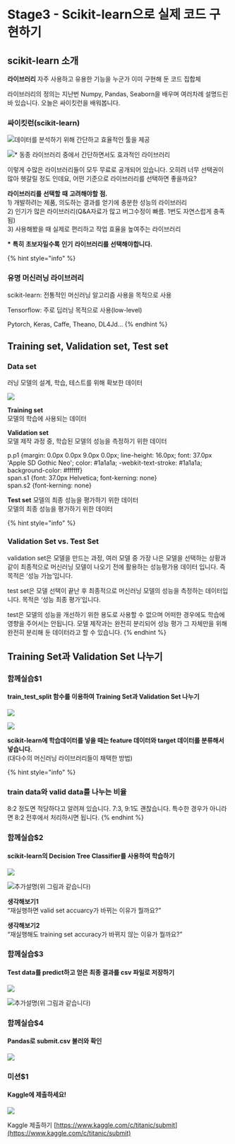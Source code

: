 # Stage3 - Scikit-learn으로 실제 코드 구현하기

## scikit-learn 소개

**라이브러리** 자주 사용하고 유용한 기능을 누군가 이미 구현해 둔 코드 집합체

라이브러리의 정의는 지난번 Numpy, Pandas, Seaborn을 배우며 여러차례 설명드린 바 있습니다. 오늘은 싸이킷런을 배워봅니다.

### 싸이킷런\(scikit-learn\)

![&#xB370;&#xC774;&#xD130;&#xB97C; &#xBD84;&#xC11D;&#xD558;&#xAE30; &#xC704;&#xD574; &#xAC04;&#xB2E8;&#xD558;&#xACE0; &#xD6A8;&#xC728;&#xC801;&#xC778; &#xD234;&#xC744; &#xC81C;&#xACF5;](../.gitbook/assets/image-227.png)

![\* &#xB3D9;&#xC885; &#xB77C;&#xC774;&#xBE0C;&#xB7EC;&#xB9AC; &#xC911;&#xC5D0;&#xC11C; &#xAC04;&#xB2E8;&#xD558;&#xBA74;&#xC11C;&#xB3C4; &#xD6A8;&#xACFC;&#xC801;&#xC778; &#xB77C;&#xC774;&#xBE0C;&#xB7EC;&#xB9AC;](../.gitbook/assets/image-38.png)

이렇게 수많은 라이브러리들이 모두 무료로 공개되어 있습니다. 오히려 너무 선택권이 많아 헷갈릴 정도 인데요, 어떤 기준으로 라이브러리를 선택하면 좋을까요?

**라이브러리를** **선택할** **때** **고려해야할** **점.**  
1\) 개발하려는 제품, 의도하는 결과를 얻기에 충분한 성능의 라이브러리  
2\) 인기가 많은 라이브러리\(Q&A자료가 많고 버그수정이 빠름. 1번도 자연스럽게 충족됨\)  
3\) 사용해봤을 때 실제로 편리하고 작업 효율을 높여주는 라이브러리

**\*** **특히** **초보자일수록** **인기** **라이브러리를** **선택해야합니다.**

{% hint style="info" %}
### 유명 머신러닝 라이브러리

scikit-learn: 전통적인 머신러닝 알고리즘 사용을 목적으로 사용

Tensorflow: 주로 딥러닝 목적으로 사용\(low-level\)

Pytorch, Keras, Caffe, Theano, DL4Jd…
{% endhint %}

## Training set, Validation set, Test set

### **Data set**

러닝 모델의 설계, 학습, 테스트를 위해 확보한 데이터

![](../.gitbook/assets/image-258.png)

**Training set**  
모델의 학습에 사용되는 데이터

**Validation set**  
모델 제작 과정 중, 학습된 모델의 성능을 측정하기 위한 데이터

p.p1 {margin: 0.0px 0.0px 9.0px 0.0px; line-height: 16.0px; font: 37.0px 'Apple SD Gothic Neo'; color: \#1a1a1a; -webkit-text-stroke: \#1a1a1a; background-color: \#ffffff}  
span.s1 {font: 37.0px Helvetica; font-kerning: none}  
span.s2 {font-kerning: none}

**Test set** 모델의 최종 성능을 평가하기 위한 데이터  
모델의 최종 성능을 평가하기 위한 데이터

{% hint style="info" %}
### Validation Set vs. Test Set

validation set은 모델을 만드는 과정, 여러 모델 중 가장 나은 모델을 선택하는 상황과 같이 최종적으로 머신러닝 모델이 나오기 전에 활용하는 성능평가용 데이터 입니다. 즉 목적은 ‘성능 가늠’입니다.

test set은 모델 선택이 끝난 후 최종적으로 머신러닝 모델의 성능을 측정하는 데이터입니다. 목적은 ‘성능 최종 평가’입니다.

test은 모델의 성능을 개선하기 위한 용도로 사용할 수 없으며 어떠한 경우에도 학습에 영향을 주어서는 안됩니다. 모델 제작과는 완전히 분리되어 성능 평가 그 자체만을 위해 완전히 분리해 둔 데이터라고 할 수 있습니다.
{% endhint %}

## Training Set과 Validation Set 나누기

### 함께실습$1

#### train\_test\_split 함수를 이용하여 Training Set과 Validation Set 나누기

![](../.gitbook/assets/image-326.png)

![](../.gitbook/assets/image-134.png)

**scikit-learn에 학습데이터를 넣을 때는 feature 데이터와 target 데이터를 분류해서 넣습니다.**  
\(대다수의 머신러닝 라이브러리들이 채택한 방법\)

{% hint style="info" %}
### train data와 valid data를 나누는 비율

8:2 정도면 적당하다고 알려져 있습니다. 7:3, 9:1도 괜찮습니다. 특수한 경우가 아니라면 8:2 전후에서 처리하시면 됩니다.
{% endhint %}

### 함께실습$2

#### scikit-learn의 Decision Tree Classifier를 사용하여 학습하기

![](../.gitbook/assets/image-88.png)

![&#xCD94;&#xAC00;&#xC124;&#xBA85;\(&#xC704; &#xADF8;&#xB9BC;&#xACFC; &#xAC19;&#xC2B5;&#xB2C8;&#xB2E4;\)](../.gitbook/assets/image-225.png)

**생각해보기1**  
“재실행하면 valid set accuarcy가 바뀌는 이유가 뭘까요?”

**생각해보기2**  
“재실행해도 training set accuracy가 바뀌지 않는 이유가 뭘까요?”

### 함께실습$3

#### Test data를 predict하고 얻은 최종 결과를 csv 파일로 저장하기

![](../.gitbook/assets/image-303.png)

![&#xCD94;&#xAC00;&#xC124;&#xBA85;\(&#xC704; &#xADF8;&#xB9BC;&#xACFC; &#xAC19;&#xC2B5;&#xB2C8;&#xB2E4;\)](../.gitbook/assets/image-24.png)

### 함께실습$4

#### Pandas로 submit.csv 불러와 확인

![](../.gitbook/assets/image-379.png)

### 미션$1

#### Kaggle에 제출하세요!

![](../.gitbook/assets/image-26.png)

Kaggle 제출하기 [https://www.kaggle.com/c/titanic/submit](https://www.kaggle.com/c/titanic/submit)

